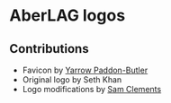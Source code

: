 AberLAG logos
=============

Contributions
-------------

- Favicon by [Yarrow Paddon-Butler](mailto:yarrowpb@gmail.com)
- Original logo by Seth Khan
- Logo modifications by [Sam Clements](mailto:sam@borntyping.co.uk)
